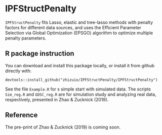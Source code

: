 # IPFStructPenalty

`IPFStructPenalty` fits Lasso, elastic and tree-lasso methods with penalty factors for different data sources, and uses the Efficient Parameter Selection via Global Optimization (EPSGO) algorithm to optimize multiple penalty parameters.

## R package instruction

You can download and install this package locally, or install it from github directly with:

```{r setup, include=FALSE}
devtools::install_github("zhizuio/IPFStructPenalty/IPFStructPenalty")
```
See the file `Example.R` for s simple start with simulated data. The scripts `Sim_reg.R` and `GDSC_reg.R` are for simulation study and analyzing real data, respectively, presented in Zhao \& Zucknick (2019).

## Reference
The pre-print of Zhao \& Zucknick (2019) is coming soon.
